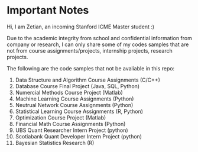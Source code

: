 # Important Notes

Hi, I am Zetian, an incoming Stanford ICME Master student :)

Due to the academic integrity from school and confidential information from company or research, I can only share some of my codes samples that are not from course assignments/projects, internship projects, research projects.

The following are the code samples that not be avaliable in this repo:

1. Data Structure and Algorithm Course Assignments (C/C++)
2. Database Course Final Project (Java, SQL, Python)
3. Numercial Methods Course Project (Matlab)
4. Machine Learning Course Assignments (Python)
5. Neutrual Network Course Assignments (Python)
6. Statistical Learning Course Assignments (R, Python)
7. Optimization Course Project (Matlab)
8. Financial Math Course Assignments (Python)
9. UBS Quant Researcher Intern Project (python)
10. Scotiabank Quant Developer Intern Project (python)
11. Bayesian Statistics Research (R)

